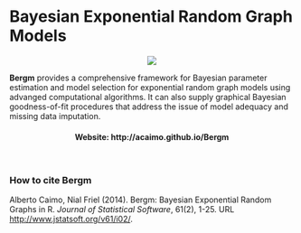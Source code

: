 
# Bayesian Exponential Random Graph Models



<p align="center">
<img src="http://acaimo.github.io/Bergm/Bergm_logo.png" />
</p>

**Bergm** provides a comprehensive framework for Bayesian parameter estimation and model selection for exponential random graph models using advanged computational algorithms. It can also supply graphical Bayesian goodness-of-fit procedures that address the issue of model adequacy and missing data imputation.

<h4 align="center">
  Website: http://acaimo.github.io/Bergm
</h4>
<br/>

### How to cite **Bergm**

Alberto Caimo, Nial Friel (2014). Bergm: Bayesian Exponential Random Graphs in R. *Journal of Statistical Software*, 61(2), 1-25. URL http://www.jstatsoft.org/v61/i02/.